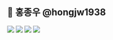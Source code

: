 ## 👋 홍종우 @hongjw1938
<a href="mailto:hongjw1938@gmail.com" target="_blank"><img src="https://img.shields.io/badge/hongjw1938@gmail.com-0000CD?style=flat&logo=Gmail&logoColor=white" /></a>
<a href="https://github.com/hongjw1938" target="_blank"><img src="https://img.shields.io/badge/Github-000000?style=flat&logo=github" /></a>
<a href="https://hongjw1938.tistory.com/" target="_blank"><img src="https://img.shields.io/badge/-Blog-FF8C00?style=flat&logo=bloglovin" /></a>
<a href="https://hongjw1938.tistory.com/" target="_blank"><img src="https://img.shields.io/badge/-Naver%20BoostCamp-228B22?style=flat&logo=naver&logoColor=white" /></a>

<!--
**hongjw1938/hongjw1938** is a ✨ _special_ ✨ repository because its `README.md` (this file) appears on your GitHub profile.

Here are some ideas to get you started:

- 🔭 I’m currently working on ...
- 🌱 I’m currently learning ...
- 👯 I’m looking to collaborate on ...
- 🤔 I’m looking for help with ...
- 💬 Ask me about ...
- 📫 How to reach me: ...
- 😄 Pronouns: ...
- ⚡ Fun fact: ...
-->
